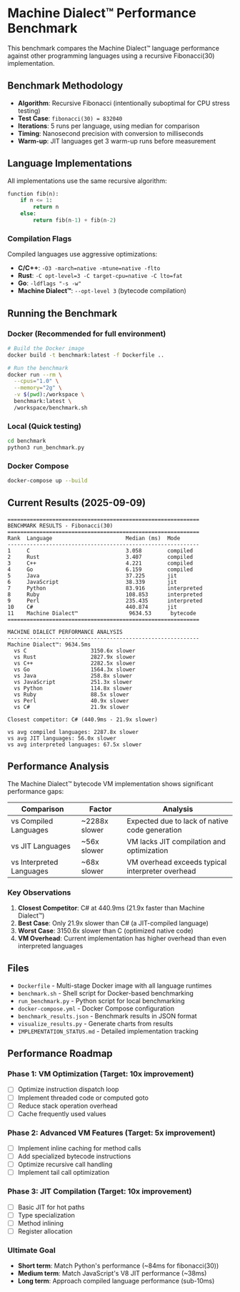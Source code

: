 # Machine Dialect™ Performance Benchmark

This benchmark compares the Machine Dialect™ language performance against other programming languages
using a recursive Fibonacci(30) implementation.

## Benchmark Methodology

- **Algorithm**: Recursive Fibonacci (intentionally suboptimal for CPU stress testing)
- **Test Case**: `fibonacci(30) = 832040`
- **Iterations**: 5 runs per language, using median for comparison
- **Timing**: Nanosecond precision with conversion to milliseconds
- **Warm-up**: JIT languages get 3 warm-up runs before measurement

## Language Implementations

All implementations use the same recursive algorithm:

```python
function fib(n):
    if n <= 1:
        return n
    else:
        return fib(n-1) + fib(n-2)
```

### Compilation Flags

Compiled languages use aggressive optimizations:

- **C/C++**: `-O3 -march=native -mtune=native -flto`
- **Rust**: `-C opt-level=3 -C target-cpu=native -C lto=fat`
- **Go**: `-ldflags "-s -w"`
- **Machine Dialect™**: `--opt-level 3` (bytecode compilation)

## Running the Benchmark

### Docker (Recommended for full environment)

```bash
# Build the Docker image
docker build -t benchmark:latest -f Dockerfile ..

# Run the benchmark
docker run --rm \
  --cpus="1.0" \
  --memory="2g" \
  -v $(pwd):/workspace \
  benchmark:latest \
  /workspace/benchmark.sh
```

### Local (Quick testing)

```bash
cd benchmark
python3 run_benchmark.py
```

### Docker Compose

```bash
docker-compose up --build
```

## Current Results (2025-09-09)

```text
============================================================
BENCHMARK RESULTS - Fibonacci(30)
============================================================
Rank  Language                       Median (ms)  Mode
------------------------------------------------------------
1     C                              3.058        compiled
2     Rust                           3.407        compiled
3     C++                            4.221        compiled
4     Go                             6.159        compiled
5     Java                           37.225       jit
6     JavaScript                     38.339       jit
7     Python                         83.916       interpreted
8     Ruby                           108.853      interpreted
9     Perl                           235.435      interpreted
10    C#                             440.874      jit
11    Machine Dialect™                9634.53      bytecode
============================================================

MACHINE DIALECT PERFORMANCE ANALYSIS
------------------------------------------------------------
Machine Dialect™: 9634.5ms
  vs C                    3150.6x slower
  vs Rust                 2827.9x slower
  vs C++                  2282.5x slower
  vs Go                   1564.3x slower
  vs Java                 258.8x slower
  vs JavaScript           251.3x slower
  vs Python               114.8x slower
  vs Ruby                 88.5x slower
  vs Perl                 40.9x slower
  vs C#                   21.9x slower

Closest competitor: C# (440.9ms - 21.9x slower)

vs avg compiled languages: 2287.8x slower
vs avg JIT languages: 56.0x slower
vs avg interpreted languages: 67.5x slower
```

## Performance Analysis

The Machine Dialect™ bytecode VM implementation shows significant performance gaps:

| Comparison | Factor | Analysis |
|------------|--------|----------|
| vs Compiled Languages | ~2288x slower | Expected due to lack of native code generation |
| vs JIT Languages | ~56x slower | VM lacks JIT compilation and optimization |
| vs Interpreted Languages | ~68x slower | VM overhead exceeds typical interpreter overhead |

### Key Observations

1. **Closest Competitor**: C# at 440.9ms (21.9x faster than Machine Dialect™)
2. **Best Case**: Only 21.9x slower than C# (a JIT-compiled language)
3. **Worst Case**: 3150.6x slower than C (optimized native code)
4. **VM Overhead**: Current implementation has higher overhead than even interpreted languages

## Files

- `Dockerfile` - Multi-stage Docker image with all language runtimes
- `benchmark.sh` - Shell script for Docker-based benchmarking
- `run_benchmark.py` - Python script for local benchmarking
- `docker-compose.yml` - Docker Compose configuration
- `benchmark_results.json` - Benchmark results in JSON format
- `visualize_results.py` - Generate charts from results
- `IMPLEMENTATION_STATUS.md` - Detailed implementation tracking

## Performance Roadmap

### Phase 1: VM Optimization (Target: 10x improvement)

- [ ] Optimize instruction dispatch loop
- [ ] Implement threaded code or computed goto
- [ ] Reduce stack operation overhead
- [ ] Cache frequently used values

### Phase 2: Advanced VM Features (Target: 5x improvement)

- [ ] Implement inline caching for method calls
- [ ] Add specialized bytecode instructions
- [ ] Optimize recursive call handling
- [ ] Implement tail call optimization

### Phase 3: JIT Compilation (Target: 10x improvement)

- [ ] Basic JIT for hot paths
- [ ] Type specialization
- [ ] Method inlining
- [ ] Register allocation

### Ultimate Goal

- **Short term**: Match Python's performance (~84ms for fibonacci(30))
- **Medium term**: Match JavaScript's V8 JIT performance (~38ms)
- **Long term**: Approach compiled language performance (sub-10ms)
